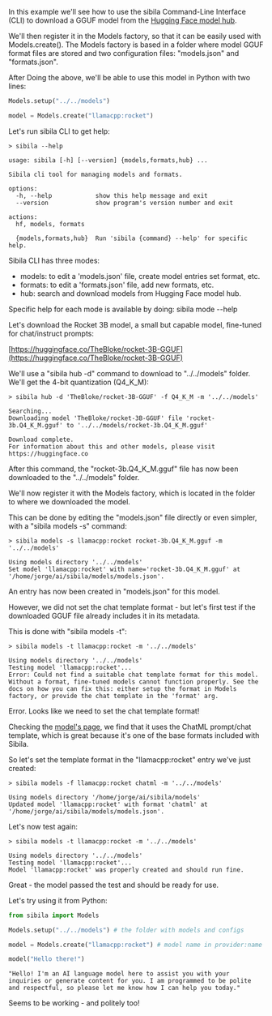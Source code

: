 In this example we'll see how to use the sibila Command-Line Interface (CLI) to download a GGUF model from the [Hugging Face model hub](https://huggingface.co).

We'll then register it in the Models factory, so that it can be easily used with Models.create(). The Models factory is based in a folder where model GGUF format files are stored and two configuration files: "models.json" and "formats.json".

After Doing the above, we'll be able to use this model in Python with two lines:

``` python
Models.setup("../../models")

model = Models.create("llamacpp:rocket")
```

Let's run sibila CLI to get help:

```
> sibila --help

usage: sibila [-h] [--version] {models,formats,hub} ...

Sibila cli tool for managing models and formats.

options:
  -h, --help            show this help message and exit
  --version             show program's version number and exit

actions:
  hf, models, formats

  {models,formats,hub}  Run 'sibila {command} --help' for specific help.
```

Sibila CLI has three modes:

- models: to edit a 'models.json' file, create model entries set format, etc.
- formats: to edit a 'formats.json' file, add new formats, etc.
- hub: search and download models from Hugging Face model hub.

Specific help for each mode is available by doing: sibila mode --help


Let's download the Rocket 3B model, a small but capable model, fine-tuned for chat/instruct prompts:

[https://huggingface.co/TheBloke/rocket-3B-GGUF](https://huggingface.co/TheBloke/rocket-3B-GGUF)

We'll use a "sibila hub -d" command to download to "../../models" folder. We'll get the 4-bit quantization (Q4_K_M):

```
> sibila hub -d 'TheBloke/rocket-3B-GGUF' -f Q4_K_M -m '../../models'

Searching...
Downloading model 'TheBloke/rocket-3B-GGUF' file 'rocket-3b.Q4_K_M.gguf' to '../../models/rocket-3b.Q4_K_M.gguf'
                                                                                                             
Download complete.
For information about this and other models, please visit https://huggingface.co
```

After this command, the "rocket-3b.Q4_K_M.gguf" file has now been downloaded to the "../../models" folder.

We'll now register it with the Models factory, which is located in the folder to where we downloaded the model.

This can be done by editing the "models.json" file directly or even simpler, with a "sibila models -s" command:

```
> sibila models -s llamacpp:rocket rocket-3b.Q4_K_M.gguf -m '../../models'

Using models directory '../../models'
Set model 'llamacpp:rocket' with name='rocket-3b.Q4_K_M.gguf' at '/home/jorge/ai/sibila/models/models.json'.
```

An entry has now been created in "models.json" for this model.

However, we did not set the chat template format - but let's first test if the downloaded GGUF file already includes it in its metadata.

This is done with "sibila models -t":

```
> sibila models -t llamacpp:rocket -m '../../models'

Using models directory '../../models'
Testing model 'llamacpp:rocket'...
Error: Could not find a suitable chat template format for this model. Without a format, fine-tuned models cannot function properly. See the docs on how you can fix this: either setup the format in Models factory, or provide the chat template in the 'format' arg.
```

Error. Looks like we need to set the chat template format!

Checking the [model's page](https://huggingface.co/TheBloke/rocket-3B-GGUF), we find that it uses the ChatML prompt/chat template, which is great because it's one of the base formats included with Sibila.

So let's set the template format in the "llamacpp:rocket" entry we've just created:

```
> sibila models -f llamacpp:rocket chatml -m '../../models'

Using models directory '/home/jorge/ai/sibila/models'
Updated model 'llamacpp:rocket' with format 'chatml' at '/home/jorge/ai/sibila/models/models.json'.
```

Let's now test again:

```
> sibila models -t llamacpp:rocket -m '../../models'

Using models directory '../../models'
Testing model 'llamacpp:rocket'...
Model 'llamacpp:rocket' was properly created and should run fine.
```

Great - the model passed the test and should be ready for use.

Let's try using it from Python:


```python
from sibila import Models

Models.setup("../../models") # the folder with models and configs

model = Models.create("llamacpp:rocket") # model name in provider:name format

model("Hello there!")
```




    "Hello! I'm an AI language model here to assist you with your inquiries or generate content for you. I am programmed to be polite and respectful, so please let me know how I can help you today."



Seems to be working - and politely too!
